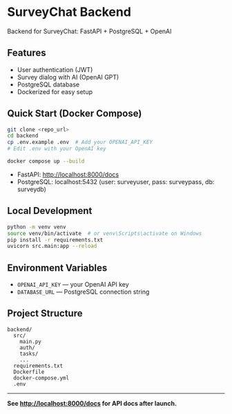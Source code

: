 # SurveyChat Backend

Backend for SurveyChat: FastAPI + PostgreSQL + OpenAI

## Features
- User authentication (JWT)
- Survey dialog with AI (OpenAI GPT)
- PostgreSQL database
- Dockerized for easy setup

## Quick Start (Docker Compose)
```bash
git clone <repo_url>
cd backend
cp .env.example .env  # Add your OPENAI_API_KEY
# Edit .env with your OpenAI key

docker compose up --build
```
- FastAPI: [http://localhost:8000/docs](http://localhost:8000/docs)
- PostgreSQL: localhost:5432 (user: surveyuser, pass: surveypass, db: surveydb)

## Local Development
```bash
python -m venv venv
source venv/bin/activate  # or venv\Scripts\activate on Windows
pip install -r requirements.txt
uvicorn src.main:app --reload
```

## Environment Variables
- `OPENAI_API_KEY` — your OpenAI API key
- `DATABASE_URL` — PostgreSQL connection string

## Project Structure
```
backend/
  src/
    main.py
    auth/
    tasks/
    ...
  requirements.txt
  Dockerfile
  docker-compose.yml
  .env
```

---
**See [http://localhost:8000/docs](http://localhost:8000/docs) for API docs after launch.** 